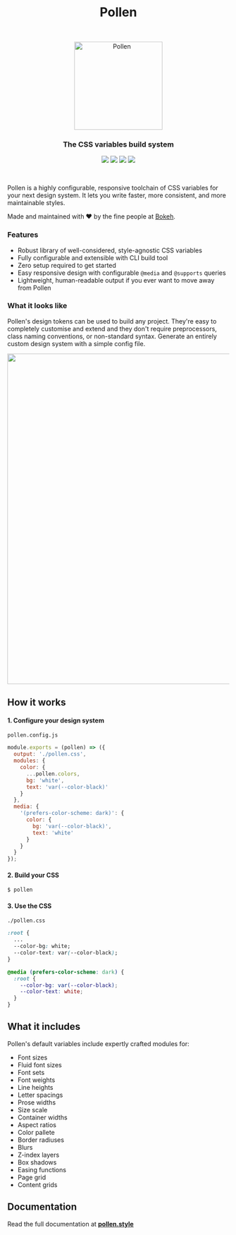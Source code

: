 <h1 align="center"> Pollen </h1> <br>
<p align="center">
  <a href="https://www.pollen.style/">
    <img alt="Pollen" title="Pollen" src="https://i.imgur.com/wensu33.png" width="200">
  </a>
</p>

<h3 align="center">The CSS variables build system</h3>

<p align="center">
  <img src="https://img.shields.io/npm/v/pollen-css.svg?style=flat" />
  <img src="https://img.badgesize.io/https://unpkg.com/pollen-css/pollen.css?compression=gzip&label=size">
  <img src="https://github.com/heybokeh/pollen/actions/workflows/main.yml/badge.svg">
  <img src="https://img.shields.io/npm/l/pollen-css">
</p>
  
<br/>

Pollen is a highly configurable, responsive toolchain of CSS variables for your next design system. It lets you write faster, more consistent, and more maintainable styles.

Made and maintained with ❤️ by the fine people at [Bokeh](https://bokeh.photo).

### Features

- Robust library of well-considered, style-agnostic CSS variables
- Fully configurable and extensible with CLI build tool
- Zero setup required to get started
- Easy responsive design with configurable `@media` and `@supports` queries
- Lightweight, human-readable output if you ever want to move away from Pollen

### What it looks like

Pollen's design tokens can be used to build any project. They're easy to completely customise and extend and they don't require preprocessors, class naming conventions, or non-standard syntax. Generate an entirely custom design system with a simple config file.

<p align="center">
  <img src="https://i.imgur.com/ZNfrTAz.jpg" width="750">
</p>

## How it works

#### 1. Configure your design system

`pollen.config.js`

```js
module.exports = (pollen) => ({
  output: './pollen.css',
  modules: {
    color: {
      ...pollen.colors,
      bg: 'white',
      text: 'var(--color-black)'
    }
  },
  media: {
    '(prefers-color-scheme: dark)': {
      color: {
        bg: 'var(--color-black)',
        text: 'white'
      }
    }
  }
});
```

#### 2. Build your CSS

```sh
$ pollen
```

#### 3. Use the CSS

`./pollen.css`

```css
:root {
  ...
  --color-bg: white;
  --color-text: var(--color-black);
}

@media (prefers-color-scheme: dark) {
  :root {
    --color-bg: var(--color-black);
    --color-text: white;
  }
}
```

## What it includes

Pollen's default variables include expertly crafted modules for:

- Font sizes
- Fluid font sizes
- Font sets
- Font weights
- Line heights
- Letter spacings
- Prose widths
- Size scale
- Container widths
- Aspect ratios
- Color pallete
- Border radiuses
- Blurs
- Z-index layers
- Box shadows
- Easing functions
- Page grid
- Content grids

## Documentation

Read the full documentation at **[pollen.style](https://www.pollen.style)**
